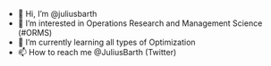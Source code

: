 - 👋 Hi, I’m @juliusbarth
- 👀 I’m interested in Operations Research and Management Science (#ORMS)
- 🌱 I’m currently learning all types of Optimization 
- 📫 How to reach me @JuliusBarth (Twitter)

<!---
juliusbarth/juliusbarth is a ✨ special ✨ repository because its `README.md` (this file) appears on your GitHub profile.
You can click the Preview link to take a look at your changes.
--->
